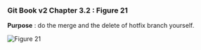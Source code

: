 ### Git Book v2 Chapter 3.2 : Figure 21

**Purpose** : do the merge and the delete of hotfix branch yourself.

![Figure 21](https://git-scm.com/book/en/v2/images/basic-branching-4.png)

